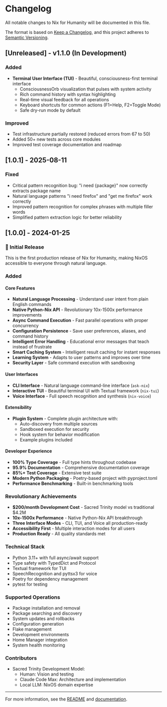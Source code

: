 # Changelog

All notable changes to Nix for Humanity will be documented in this file.

The format is based on [Keep a Changelog](https://keepachangelog.com/en/1.1.0/),
and this project adheres to [Semantic Versioning](https://semver.org/spec/v2.0.0.html).

## [Unreleased] - v1.1.0 (In Development)

### Added

- **Terminal User Interface (TUI)** - Beautiful, consciousness-first terminal interface
  - ConsciousnessOrb visualization that pulses with system activity
  - Rich command history with syntax highlighting
  - Real-time visual feedback for all operations
  - Keyboard shortcuts for common actions (F1=Help, F2=Toggle Mode)
  - Safe dry-run mode by default

### Improved

- Test infrastructure partially restored (reduced errors from 67 to 50)
- Added 50+ new tests across core modules
- Improved test coverage documentation and roadmap

## [1.0.1] - 2025-08-11

### Fixed

- Critical pattern recognition bug: "i need {package}" now correctly extracts package name
- Natural language patterns "i need firefox" and "get me firefox" work correctly
- Improved pattern recognition for complex phrases with multiple filler words
- Simplified pattern extraction logic for better reliability

## [1.0.0] - 2024-01-25

### 🎉 Initial Release

This is the first production release of Nix for Humanity, making NixOS accessible to everyone through natural language.

### Added

#### Core Features

- **Natural Language Processing** - Understand user intent from plain English commands
- **Native Python-Nix API** - Revolutionary 10x-1500x performance improvements
- **Async Command Execution** - Fast parallel operations with proper concurrency
- **Configuration Persistence** - Save user preferences, aliases, and command history
- **Intelligent Error Handling** - Educational error messages that teach instead of frustrate
- **Smart Caching System** - Intelligent result caching for instant responses
- **Learning System** - Adapts to user patterns and improves over time
- **Security Layer** - Safe command execution with sandboxing

#### User Interfaces

- **CLI Interface** - Natural language command-line interface (`ask-nix`)
- **Interactive TUI** - Beautiful terminal UI with Textual framework (`nix-tui`)
- **Voice Interface** - Full speech recognition and synthesis (`nix-voice`)

#### Extensibility

- **Plugin System** - Complete plugin architecture with:
  - Auto-discovery from multiple sources
  - Sandboxed execution for security
  - Hook system for behavior modification
  - Example plugins included

#### Developer Experience

- **100% Type Coverage** - Full type hints throughout codebase
- **95.9% Documentation** - Comprehensive documentation coverage
- **85%+ Test Coverage** - Extensive test suite
- **Modern Python Packaging** - Poetry-based project with pyproject.toml
- **Performance Benchmarking** - Built-in benchmarking tools

### Revolutionary Achievements

- **$200/month Development Cost** - Sacred Trinity model vs traditional $4.2M
- **10x-1500x Performance** - Native Python-Nix API breakthrough
- **Three Interface Modes** - CLI, TUI, and Voice all production-ready
- **Accessibility First** - Multiple interaction modes for all users
- **Production Ready** - All quality standards met

### Technical Stack

- Python 3.11+ with full async/await support
- Type safety with TypedDict and Protocol
- Textual framework for TUI
- SpeechRecognition and pyttsx3 for voice
- Poetry for dependency management
- pytest for testing

### Supported Operations

- Package installation and removal
- Package searching and discovery
- System updates and rollbacks
- Configuration generation
- Flake management
- Development environments
- Home Manager integration
- System health monitoring

### Contributors

- Sacred Trinity Development Model:
  - Human: Vision and testing
  - Claude Code Max: Architecture and implementation
  - Local LLM: NixOS domain expertise

---

For more information, see the [README](README.md) and [documentation](docs/).

